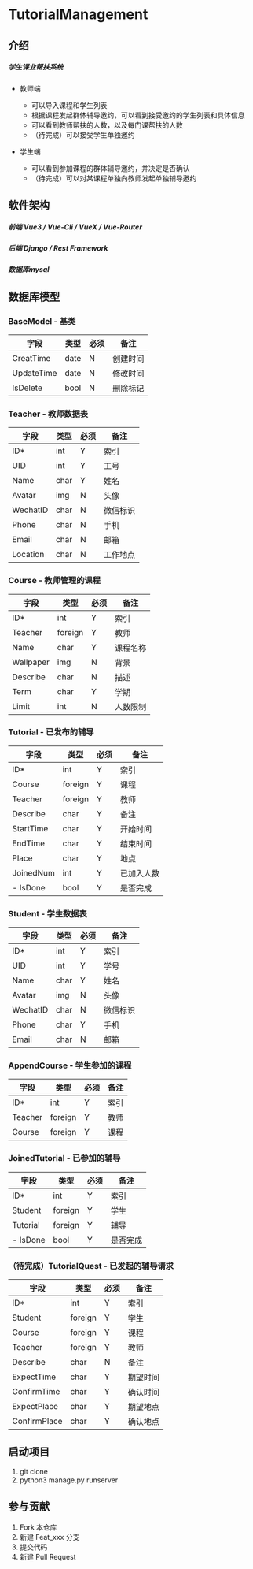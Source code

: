 # TutorialManagement

## 介绍
##### 学生课业帮扶系统

- 教师端
  - 可以导入课程和学生列表
  - 根据课程发起群体辅导邀约，可以看到接受邀约的学生列表和具体信息
  - 可以看到教师帮扶的人数，以及每门课帮扶的人数
  - （待完成）可以接受学生单独邀约

- 学生端
  - 可以看到参加课程的群体辅导邀约，并决定是否确认
  - （待完成）可以对某课程单独向教师发起单独辅导邀约



## 软件架构
##### 前端 Vue3 / Vue-Cli / VueX / Vue-Router

##### 后端 Django / Rest Framework

##### 数据库mysql



## 数据库模型

### BaseModel - 基类
|字段|类型|必须|备注|
|---|---|---|---|
|CreatTime|date|N|创建时间|
|UpdateTime|date|N|修改时间|
|IsDelete|bool|N|删除标记|

### Teacher - 教师数据表
|字段|类型|必须|备注|
|---|---|---|---|
|ID*|int|Y|索引|
|UID|int|Y|工号|
|Name|char|Y|姓名|
|Avatar|img|N|头像|
|WechatID|char|N|微信标识|
|Phone|char|N|手机|
|Email|char|N|邮箱|
|Location|char|N|工作地点|

### Course - 教师管理的课程
|字段|类型|必须|备注|
|---|---|---|---|
|ID*|int|Y|索引|
|Teacher|foreign|Y|教师|
|Name|char|Y|课程名称|
|Wallpaper|img|N|背景|
|Describe|char|N|描述|
|Term|char|Y|学期|
|Limit|int|N|人数限制|

### Tutorial - 已发布的辅导
|字段|类型|必须|备注|
|---|---|---|---|
|ID*|int|Y|索引|
|Course|foreign|Y|课程|
|Teacher|foreign|Y|教师|
|Describe|char|Y|备注|
|StartTime|char|Y|开始时间|
|EndTime|char|Y|结束时间|
|Place|char|Y|地点|
|JoinedNum|int|Y|已加入人数|
|- IsDone|bool|Y|是否完成|

### Student - 学生数据表
|字段|类型|必须|备注|
|---|---|---|---|
|ID*|int|Y|索引|
|UID|int|Y|学号|
|Name|char|Y|姓名|
|Avatar|img|N|头像|
|WechatID|char|N|微信标识|
|Phone|char|Y|手机|
|Email|char|N|邮箱|

### AppendCourse - 学生参加的课程
|字段|类型|必须|备注|
|---|---|---|---|
|ID*|int|Y|索引|
|Teacher|foreign|Y|教师|
|Course|foreign|Y|课程|

### JoinedTutorial - 已参加的辅导
|字段|类型|必须|备注|
|---|---|---|---|
|ID*|int|Y|索引|
|Student|foreign|Y|学生|
|Tutorial|foreign|Y|辅导|
|- IsDone|bool|Y|是否完成|

### （待完成）TutorialQuest - 已发起的辅导请求
|字段|类型|必须|备注|
|---|---|---|---|
|ID*|int|Y|索引|
|Student|foreign|Y|学生|
|Course|foreign|Y|课程|
|Teacher|foreign|Y|教师|
|Describe|char|N|备注|
|ExpectTime|char|Y|期望时间|
|ConfirmTime|char|Y|确认时间|
|ExpectPlace|char|Y|期望地点|
|ConfirmPlace|char|Y|确认地点|

## 启动项目
1.  git clone
2.  python3 manage.py runserver

## 参与贡献

1.  Fork 本仓库
2.  新建 Feat_xxx 分支
3.  提交代码
4.  新建 Pull Request
